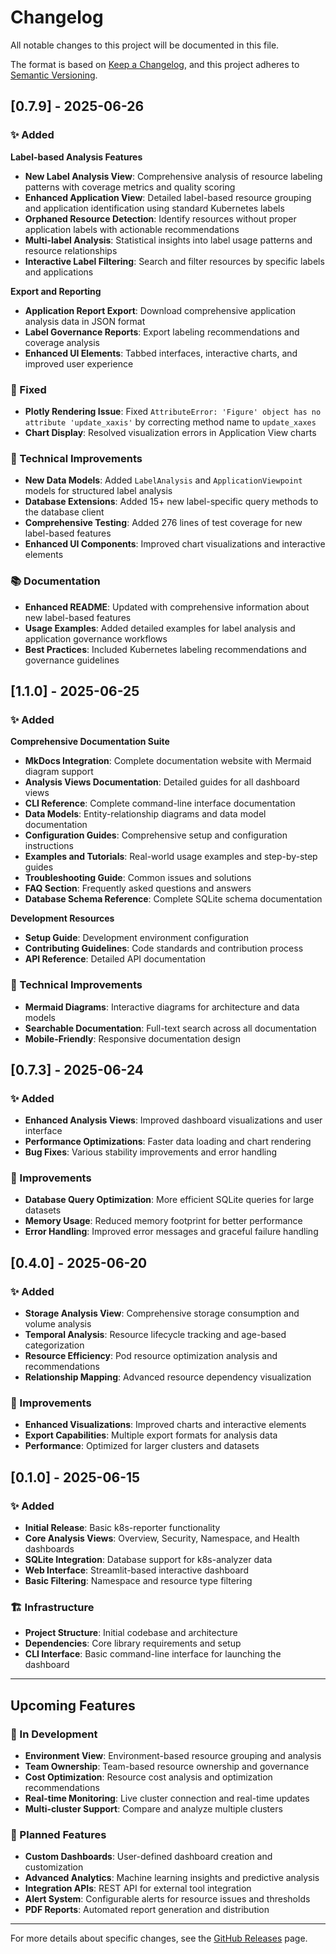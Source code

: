 # Changelog

All notable changes to this project will be documented in this file.

The format is based on [Keep a Changelog](https://keepachangelog.com/en/1.0.0/),
and this project adheres to [Semantic Versioning](https://semver.org/spec/v2.0.0.html).

## [0.7.9] - 2025-06-26

### ✨ Added

**Label-based Analysis Features**
- **New Label Analysis View**: Comprehensive analysis of resource labeling patterns with coverage metrics and quality scoring
- **Enhanced Application View**: Detailed label-based resource grouping and application identification using standard Kubernetes labels
- **Orphaned Resource Detection**: Identify resources without proper application labels with actionable recommendations
- **Multi-label Analysis**: Statistical insights into label usage patterns and resource relationships
- **Interactive Label Filtering**: Search and filter resources by specific labels and applications

**Export and Reporting**
- **Application Report Export**: Download comprehensive application analysis data in JSON format
- **Label Governance Reports**: Export labeling recommendations and coverage analysis
- **Enhanced UI Elements**: Tabbed interfaces, interactive charts, and improved user experience

### 🐛 Fixed
- **Plotly Rendering Issue**: Fixed `AttributeError: 'Figure' object has no attribute 'update_xaxis'` by correcting method name to `update_xaxes`
- **Chart Display**: Resolved visualization errors in Application View charts

### 🔧 Technical Improvements
- **New Data Models**: Added `LabelAnalysis` and `ApplicationViewpoint` models for structured label analysis
- **Database Extensions**: Added 15+ new label-specific query methods to the database client
- **Comprehensive Testing**: Added 276 lines of test coverage for new label-based features
- **Enhanced UI Components**: Improved chart visualizations and interactive elements

### 📚 Documentation
- **Enhanced README**: Updated with comprehensive information about new label-based features
- **Usage Examples**: Added detailed examples for label analysis and application governance workflows
- **Best Practices**: Included Kubernetes labeling recommendations and governance guidelines

## [1.1.0] - 2025-06-25

### ✨ Added

**Comprehensive Documentation Suite**
- **MkDocs Integration**: Complete documentation website with Mermaid diagram support
- **Analysis Views Documentation**: Detailed guides for all dashboard views
- **CLI Reference**: Complete command-line interface documentation
- **Data Models**: Entity-relationship diagrams and data model documentation
- **Configuration Guides**: Comprehensive setup and configuration instructions
- **Examples and Tutorials**: Real-world usage examples and step-by-step guides
- **Troubleshooting Guide**: Common issues and solutions
- **FAQ Section**: Frequently asked questions and answers
- **Database Schema Reference**: Complete SQLite schema documentation

**Development Resources**
- **Setup Guide**: Development environment configuration
- **Contributing Guidelines**: Code standards and contribution process
- **API Reference**: Detailed API documentation

### 🔧 Technical Improvements
- **Mermaid Diagrams**: Interactive diagrams for architecture and data models
- **Searchable Documentation**: Full-text search across all documentation
- **Mobile-Friendly**: Responsive documentation design

## [0.7.3] - 2025-06-24

### ✨ Added
- **Enhanced Analysis Views**: Improved dashboard visualizations and user interface
- **Performance Optimizations**: Faster data loading and chart rendering
- **Bug Fixes**: Various stability improvements and error handling

### 🔧 Improvements
- **Database Query Optimization**: More efficient SQLite queries for large datasets
- **Memory Usage**: Reduced memory footprint for better performance
- **Error Handling**: Improved error messages and graceful failure handling

## [0.4.0] - 2025-06-20

### ✨ Added
- **Storage Analysis View**: Comprehensive storage consumption and volume analysis
- **Temporal Analysis**: Resource lifecycle tracking and age-based categorization
- **Resource Efficiency**: Pod resource optimization analysis and recommendations
- **Relationship Mapping**: Advanced resource dependency visualization

### 🔧 Improvements
- **Enhanced Visualizations**: Improved charts and interactive elements
- **Export Capabilities**: Multiple export formats for analysis data
- **Performance**: Optimized for larger clusters and datasets

## [0.1.0] - 2025-06-15

### ✨ Added
- **Initial Release**: Basic k8s-reporter functionality
- **Core Analysis Views**: Overview, Security, Namespace, and Health dashboards
- **SQLite Integration**: Database support for k8s-analyzer data
- **Web Interface**: Streamlit-based interactive dashboard
- **Basic Filtering**: Namespace and resource type filtering

### 🏗️ Infrastructure
- **Project Structure**: Initial codebase and architecture
- **Dependencies**: Core library requirements and setup
- **CLI Interface**: Basic command-line interface for launching the dashboard

---

## Upcoming Features

### 🚀 In Development
- **Environment View**: Environment-based resource grouping and analysis
- **Team Ownership**: Team-based resource ownership and governance
- **Cost Optimization**: Resource cost analysis and optimization recommendations
- **Real-time Monitoring**: Live cluster connection and real-time updates
- **Multi-cluster Support**: Compare and analyze multiple clusters

### 🎯 Planned Features
- **Custom Dashboards**: User-defined dashboard creation and customization
- **Advanced Analytics**: Machine learning insights and predictive analysis
- **Integration APIs**: REST API for external tool integration
- **Alert System**: Configurable alerts for resource issues and thresholds
- **PDF Reports**: Automated report generation and distribution

---

For more details about specific changes, see the [GitHub Releases](https://github.com/brunseba/k8s-tools/releases) page.
